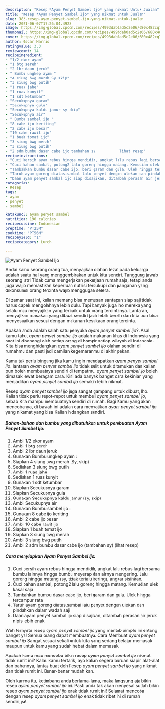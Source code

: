 ```yaml
---
description: "Resep *Ayam Penyet Sambel Ijo* yang nikmat Untuk Jualan"
title: "Resep *Ayam Penyet Sambel Ijo* yang nikmat Untuk Jualan"
slug: 382-resep-ayam-penyet-sambel-ijo-yang-nikmat-untuk-jualan
date: 2021-06-07T17:26:04.492Z
image: https://img-global.cpcdn.com/recipes/4993dab0ad5c2e06/680x482cq70/ayam-penyet-sambel-ijo-foto-resep-utama.jpg
thumbnail: https://img-global.cpcdn.com/recipes/4993dab0ad5c2e06/680x482cq70/ayam-penyet-sambel-ijo-foto-resep-utama.jpg
cover: https://img-global.cpcdn.com/recipes/4993dab0ad5c2e06/680x482cq70/ayam-penyet-sambel-ijo-foto-resep-utama.jpg
author: Oscar Harris
ratingvalue: 3.3
reviewcount: 14
recipeingredient:
- "1/2 ekor ayam"
- "1 btg sereh"
- "2 lbr daun jeruk"
- " Bumbu ungkep ayam "
- "4 siung bwg merah Sy skip"
- "3 siung bwg putih"
- "1 ruas jahe"
- "1 ruas kunyit"
- "1 sdt ketumbar"
- "Secukupnya garam"
- "Secukupnya gula"
- "Secukupnya kaldu jamur sy skip"
- "Secukupnya air"
- " Bumbu sambel ijo "
- "8 cabe ijo keriting"
- "2 cabe ijo besar"
- "10 cabe rawit ijo"
- "1 buah tomat ijo"
- "3 siung bwg merah"
- "3 siung bwg putih"
- "2 sdm bumbu dasar cabe ijo tambahan sy           lihat resep"
recipeinstructions:
- "Cuci bersih ayam rebus hingga mendidih, angkat lalu rebus lagi bersama bumbu lainnya hingga bumbu meyerap dan airnya mengering. Lalu goreng hingga matang (sy, tidak terlalu kering), angkat sisihkan."
- "Cuci bahan sambal, potong2 lalu goreng hingga matang. Kemudian ulek kasar saja"
- "Tambahkan bumbu dasar cabe ijo, beri garam dan gula. Ulek hingga tercampur rata"
- "Taruh ayam goreng diatas.sambal lalu penyet dengan ulekan dan pindahkan dalam wadah saji"
- "Daan ayam penyet sambal ijo siap disajikan, ditambah perasan air jeruk nipis lebih enak"
categories:
- Resep
tags:
- ayam
- penyet
- sambel

katakunci: ayam penyet sambel 
nutrition: 190 calories
recipecuisine: Indonesian
preptime: "PT25M"
cooktime: "PT56M"
recipeyield: "1"
recipecategory: Lunch

---
```



![*Ayam Penyet Sambel Ijo*](https://img-global.cpcdn.com/recipes/4993dab0ad5c2e06/680x482cq70/ayam-penyet-sambel-ijo-foto-resep-utama.jpg)

Andai kamu seorang orang tua, menyajikan olahan lezat pada keluarga adalah suatu hal yang menggembirakan untuk kita sendiri. Tanggung jawab seorang istri Tidak cuma mengerjakan pekerjaan rumah saja, tetapi anda juga wajib memastikan keperluan nutrisi tercukupi dan panganan yang dikonsumsi orang tercinta wajib menggugah selera.

Di zaman  saat ini, kalian memang bisa memesan santapan siap saji tidak harus capek mengolahnya lebih dulu. Tapi banyak juga lho mereka yang selalu mau menyajikan yang terbaik untuk orang tercintanya. Lantaran, menyajikan masakan yang dibuat sendiri jauh lebih bersih dan kita pun bisa menyesuaikan sesuai dengan makanan kesukaan orang tercinta. 



Apakah anda adalah salah satu penyuka *ayam penyet sambel ijo*?. Asal kamu tahu, *ayam penyet sambel ijo* adalah makanan khas di Indonesia yang saat ini disenangi oleh setiap orang di hampir setiap wilayah di Indonesia. Kita bisa menghidangkan *ayam penyet sambel ijo* olahan sendiri di rumahmu dan pasti jadi camilan kegemaranmu di akhir pekan.

Kamu tak perlu bingung jika kamu ingin mendapatkan *ayam penyet sambel ijo*, lantaran *ayam penyet sambel ijo* tidak sulit untuk ditemukan dan kalian pun boleh membuatnya sendiri di tempatmu. *ayam penyet sambel ijo* boleh dimasak lewat beragam cara. Kini ada banyak banget cara kekinian yang menjadikan *ayam penyet sambel ijo* semakin lebih nikmat.

Resep *ayam penyet sambel ijo* juga sangat gampang untuk dibuat, lho. Kalian tidak perlu repot-repot untuk membeli *ayam penyet sambel ijo*, sebab Kita mampu membuatnya sendiri di rumah. Bagi Kamu yang akan mencobanya, di bawah ini adalah cara menyajikan *ayam penyet sambel ijo* yang nikamat yang bisa Kalian hidangkan sendiri.

<!--inarticleads1-->

##### Bahan-bahan dan bumbu yang dibutuhkan untuk pembuatan *Ayam Penyet Sambel Ijo*:

1. Ambil 1/2 ekor ayam
1. Ambil 1 btg sereh
1. Ambil 2 lbr daun jeruk
1. Gunakan  Bumbu ungkep ayam :
1. Siapkan 4 siung bwg merah (Sy, skip)
1. Sediakan 3 siung bwg putih
1. Ambil 1 ruas jahe
1. Sediakan 1 ruas kunyit
1. Gunakan 1 sdt ketumbar
1. Siapkan Secukupnya garam
1. Siapkan Secukupnya gula
1. Gunakan Secukupnya kaldu jamur (sy, skip)
1. Ambil Secukupnya air
1. Gunakan  Bumbu sambel ijo :
1. Gunakan 8 cabe ijo keriting
1. Ambil 2 cabe ijo besar
1. Ambil 10 cabe rawit ijo
1. Siapkan 1 buah tomat ijo
1. Siapkan 3 siung bwg merah
1. Ambil 3 siung bwg putih
1. Ambil 2 sdm bumbu dasar cabe ijo (tambahan sy)           (lihat resep)




<!--inarticleads2-->

##### Cara menyiapkan *Ayam Penyet Sambel Ijo*:

1. Cuci bersih ayam rebus hingga mendidih, angkat lalu rebus lagi bersama bumbu lainnya hingga bumbu meyerap dan airnya mengering. Lalu goreng hingga matang (sy, tidak terlalu kering), angkat sisihkan.
1. Cuci bahan sambal, potong2 lalu goreng hingga matang. Kemudian ulek kasar saja
1. Tambahkan bumbu dasar cabe ijo, beri garam dan gula. Ulek hingga tercampur rata
1. Taruh ayam goreng diatas.sambal lalu penyet dengan ulekan dan pindahkan dalam wadah saji
1. Daan ayam penyet sambal ijo siap disajikan, ditambah perasan air jeruk nipis lebih enak




Wah ternyata resep *ayam penyet sambel ijo* yang mantab simple ini enteng banget ya! Semua orang dapat membuatnya. Cara Membuat *ayam penyet sambel ijo* Sangat sesuai sekali untuk kita yang sedang belajar memasak maupun untuk kamu yang sudah hebat dalam memasak.

Apakah kamu mau mencoba bikin resep *ayam penyet sambel ijo* nikmat tidak rumit ini? Kalau kamu tertarik, ayo kalian segera buruan siapin alat-alat dan bahannya, lantas buat deh Resep *ayam penyet sambel ijo* yang nikmat dan tidak rumit ini. Benar-benar mudah kan. 

Oleh karena itu, ketimbang anda berlama-lama, maka langsung aja bikin resep *ayam penyet sambel ijo* ini. Pasti anda tak akan menyesal sudah bikin resep *ayam penyet sambel ijo* enak tidak rumit ini! Selamat mencoba dengan resep *ayam penyet sambel ijo* enak tidak ribet ini di rumah sendiri,ya!.

